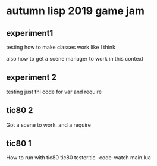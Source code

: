 # autumn lisp 2019 game jam

## experiment1
testing how to make classes work like I think

also how to get a scene manager to work in this context

## experiment 2
testing just fnl code for var and require

## tic80 2
Got a scene to work. and a require

## tic80  1
How to run with tic80
tic80 tester.tic -code-watch main.lua